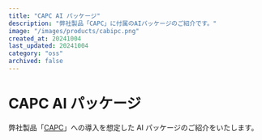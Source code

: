 ```yaml
---
title: "CAPC AI パッケージ"
description: "弊社製品「CAPC」に付属のAIパッケージのご紹介です。"
image: "/images/products/cabipc.png"
created_at: 20241004
last_updated: 20241004
category: "oss"
archived: false
---
```


# CAPC AI パッケージ

弊社製品「[CAPC](/products/capc)」への導入を想定した AI パッケージのご紹介をいたします。